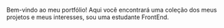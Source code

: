 Bem-vindo ao meu portfólio! Aqui você encontrará uma coleção dos meus projetos e meus interesses, sou uma estudante FrontEnd.

